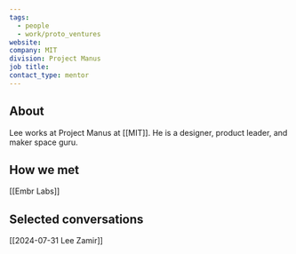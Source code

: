 ```yaml
---
tags:
  - people
  - work/proto_ventures
website: 
company: MIT
division: Project Manus
job title: 
contact_type: mentor
---
```

## About
Lee works at Project Manus at [[MIT]]. He is a designer, product leader, and maker space guru.

## How we met
[[Embr Labs]]

## Selected conversations
[[2024-07-31 Lee Zamir]]